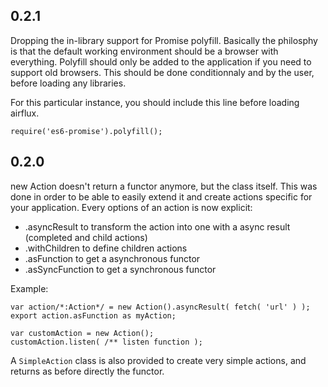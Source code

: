 ## 0.2.1

Dropping the in-library support for Promise polyfill.
Basically the philosphy is that the default working environment should be a browser with everything.
Polyfill should only be added to the application if you need to support old browsers.
This should be done conditionnaly and by the user, before loading any libraries.

For this particular instance, you should include this line before loading airflux.

```
require('es6-promise').polyfill();
```

## 0.2.0

new Action doesn't return a functor anymore, but the class itself.
This was done in order to be able to easily extend it and create actions specific for your application.
Every options of an action is now explicit:
- .asyncResult to transform the action into one with a async result (completed and child actions)
- .withChildren to define children actions
- .asFunction to get a asynchronous functor
- .asSyncFunction to get a synchronous functor

Example:

```
var action/*:Action*/ = new Action().asyncResult( fetch( 'url' ) );
export action.asFunction as myAction;

var customAction = new Action();
customAction.listen( /** listen function );
```

A `SimpleAction` class is also provided to create very simple actions, and returns as before directly the functor.
